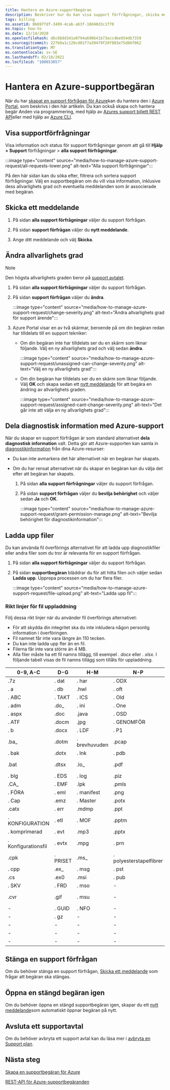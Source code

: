 ```yaml
---
title: Hantera en Azure-supportbegäran
description: Beskriver hur du kan visa support förfrågningar, skicka meddelanden, ändra allvarlighets grad för begäran, dela diagnostikinformation med Azure-support, öppna en stängd supportbegäran igen och ladda upp filer.
tags: billing
ms.assetid: 86697fdf-3499-4cab-ab3f-10d40d3c1f70
ms.topic: how-to
ms.date: 12/14/2020
ms.openlocfilehash: d6c68dd341e0794a690b41b73ecc4be954db7359
ms.sourcegitcommit: 227b9a1c120cd01f7a39479f20f883e75d86f062
ms.translationtype: MT
ms.contentlocale: sv-SE
ms.lasthandoff: 02/18/2021
ms.locfileid: "100653857"
---
```

# <a name="manage-an-azure-support-request"></a>Hantera en Azure-supportbegäran

När du har [skapat en support förfrågan för Azure](how-to-create-azure-support-request.md)kan du hantera den i [Azure Portal](https://portal.azure.com), som beskrivs i den här artikeln. Du kan också skapa och hantera begär Anden via programmering, med hjälp av [Azures support biljett REST API](/rest/api/support)eller med hjälp av [Azure CLI](/cli/azure/azure-cli-support-request).

## <a name="view-support-requests"></a>Visa supportförfrågningar

Visa information och status för support förfrågningar genom att gå till **Hjälp + Support** förfrågningar  >   **alla support förfrågningar**.

:::image type="content" source="media/how-to-manage-azure-support-request/all-requests-lower.png" alt-text="Alla support förfrågningar":::

På den här sidan kan du söka efter, filtrera och sortera support förfrågningar. Välj en supportbegäran om du vill visa information, inklusive dess allvarlighets grad och eventuella meddelanden som är associerade med begäran.

## <a name="send-a-message"></a>Skicka ett meddelande

1. På sidan **alla support förfrågningar** väljer du support förfrågan.

1. På sidan **support förfrågan** väljer du **nytt meddelande**.

1. Ange ditt meddelande och välj **Skicka**.

## <a name="change-the-severity-level"></a>Ändra allvarlighets grad

> [!NOTE]
> Den högsta allvarlighets graden beror på [support avtalet](https://azure.microsoft.com/support/plans).
>

1. På sidan **alla support förfrågningar** väljer du support förfrågan.

1. På sidan **support förfrågan** väljer du **ändra**.

    :::image type="content" source="media/how-to-manage-azure-support-request/change-severity.png" alt-text="Ändra allvarlighets grad för support ärende":::

1. Azure Portal visar en av två skärmar, beroende på om din begäran redan har tilldelats till en support tekniker:

    - Om din begäran inte har tilldelats ser du en skärm som liknar följande. Välj en ny allvarlighets grad och välj sedan **ändra**.

        :::image type="content" source="media/how-to-manage-azure-support-request/unassigned-can-change-severity.png" alt-text="Välj en ny allvarlighets grad":::

    - Om din begäran har tilldelats ser du en skärm som liknar följande. Välj **OK** och skapa sedan ett [nytt meddelande](#send-a-message) för att begära en ändring av allvarlighets graden.

        :::image type="content" source="media/how-to-manage-azure-support-request/assigned-cant-change-severity.png" alt-text="Det går inte att välja en ny allvarlighets grad":::

## <a name="share-diagnostic-information-with-azure-support"></a>Dela diagnostisk information med Azure-support

När du skapar en support förfrågan är som standard alternativet **dela diagnostisk information** valt. Detta gör att Azure-supporten kan samla in [diagnostikinformation](https://azure.microsoft.com/support/legal/support-diagnostic-information-collection/) från dina Azure-resurser:

* Du kan inte avmarkera det här alternativet när en begäran har skapats.

* Om du har rensat alternativet när du skapar en begäran kan du välja det efter att begäran har skapats.

    1. På sidan **alla support förfrågningar** väljer du support förfrågan.
    
    1. På sidan **support förfrågan** väljer du **bevilja behörighet** och väljer sedan **Ja** och **OK**.
    
        :::image type="content" source="media/how-to-manage-azure-support-request/grant-permission-manage.png" alt-text="Bevilja behörighet för diagnostikinformation":::

## <a name="upload-files"></a>Ladda upp filer

Du kan använda fil överförings alternativet för att ladda upp diagnostikfiler eller andra filer som du tror är relevanta för en support förfrågan.

1. På sidan **alla support förfrågningar** väljer du support förfrågan.

1. På sidan **supportbegäran** bläddrar du för att hitta filen och väljer sedan **Ladda upp**. Upprepa processen om du har flera filer.

    :::image type="content" source="media/how-to-manage-azure-support-request/file-upload.png" alt-text="Ladda upp fil":::

### <a name="file-upload-guidelines"></a>Rikt linjer för fil uppladdning

Följ dessa rikt linjer när du använder fil överförings alternativet:

* För att skydda din integritet ska du inte inkludera någon personlig information i överföringen.
* Fil namnet får inte vara längre än 110 tecken.
* Du kan inte ladda upp fler än en fil.
* Filerna får inte vara större än 4 MB.
* Alla filer måste ha ett fil namns tillägg, till exempel *. docx* eller *. xlsx*. I följande tabell visas de fil namns tillägg som tillåts för uppladdning.

| 0-9, A-C     | D-G   | H-M         | N-P   | R-T      | U-W        | X-Z     |
|-------------|-------|-------------|-------|----------|------------|---------|
| .7z         | . dat  | . har        | . ODX  | . rar     | .tdb       | .xlam   |
| . a          | . db   | .hwl        | . oft  | . RDL     | .tdf       | .xlr    |
| . ABC        | . TAKT  | . ICS        | . Old  | .rdlc    | . text      | .xls    |
| . adm        | .do_  | . ini        | . One  | .re_     | .thmx      | .xlsb   |
| . aspx       | .doc  | .java       | . OSD  | . reg     | .tif       | .xlsm   |
| . ATF        | .docm | .jpg        | . GENOMFÖR  | . ta bort  | . TRC       | .xlsx   |
| . b          | .docx | . LDF        | . P1   | . ren     | . TDD       | .xlt    |
| .ba_        | .dotm | . brevhuvuden | .pcap | . Byt namn  | .tx_       | .xltx   |
| . bak        | .dotx | . lnk        | . pdb  | .rft     | .txt       | .xml    |
| .bat        | .dtsx | .lo_        | .pdf  | . rpt     | .uccapilog | . XMLA   |
| . blg        | . EDS  | . log        | .piz  | . RTE     | .uccplog   | .xps    |
| .CA_        | . EMF  | .lpk        | .pmls | .rtf     | .udcx      | . xsd    |
| . FÖRA        | . eml  | . manifest   | .png  | . kör     | .vb_       | . xsn    |
| . Cap        | .emz  | . Master     | .potx | .saz     | .vbs_      | . xxx    |
| .catx       | . err  | .mdmp       | .ppt  | .sql     | . vcf       | .z_     |
| . KONFIGURATION        | . etl  | . MOF        | .pptm | .sqlplan | . vsd       | .z01    |
| . komprimerad | . evt  | .mp3        | .pptx | .stp     | .wdb       | .z02    |
| . Konfigurationsfil     | . evtx | .mpg        | . prn  | .svclog  | . WKS       | . Zi     |
| .cpk        | . PRISET   | .ms_        | . polyesterstapelfibrer  | -        | .wma       | .zi_    |
| . cpp        | .ex_  | . msg        | . pst  | -        | .wmv       | .zip    |
| .cs         | .ex0  | .msi        | . pub  | -        | . wmz       | .zip_   |
| . SKV        | . FRD  | . mso        | -     | -        | . WPS       | .zipp   |
| .cvr        | .gif  | . msu        | -     | -        | .wpt       | . zippa |
| -           | . GUID | . NFO        | -     | -        | . WSDL      | .zippy  |
| -           | . gz   | -           | -     | -        | . wsp       | .zipx   |
| -           | -     | -           | -     | -        | .wtl       | .zit    |
| -           | -     | -           | -     | -        | -          | .zix    |
| -           | -     | -           | -     | -        | -          | . zzz    |

## <a name="close-a-support-request"></a>Stänga en support förfrågan

Om du behöver stänga en support förfrågan, [Skicka ett meddelande](#send-a-message) som frågar att begäran ska stängas.

## <a name="reopen-a-closed-request"></a>Öppna en stängd begäran igen

Om du behöver öppna en stängd supportbegäran igen, skapar du ett [nytt meddelande](#send-a-message)som automatiskt öppnar begäran på nytt.

## <a name="cancel-a-support-plan"></a>Avsluta ett supportavtal

Om du behöver avbryta ett support avtal kan du läsa mer i [avbryta en Support plan](../../cost-management-billing/manage/cancel-azure-subscription.md#cancel-a-support-plan).

## <a name="next-steps"></a>Nästa steg

[Skapa en supportbegäran för Azure](how-to-create-azure-support-request.md)

[REST-API för Azure-supportbegäranden](/rest/api/support)
